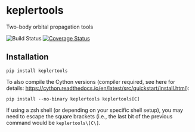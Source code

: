 # keplertools
Two-body orbital propagation tools

![Build Status](https://github.com/dsavransky/keplertools/actions/workflows/ci.yml/badge.svg)
[![Coverage Status](https://coveralls.io/repos/github/dsavransky/keplertools/badge.svg?branch=master)](https://coveralls.io/github/dsavransky/keplertools?branch=main)

## Installation

```
pip install keplertools
```

To also compile the Cython versions (compiler required, see here for details: https://cython.readthedocs.io/en/latest/src/quickstart/install.html):

```
pip install --no-binary keplertools keplertools[C]
```

If using a zsh shell (or depending on your specific shell setup), you may need to escape the square brackets (i.e., the last bit of the previous command would be ``keplertools\[C\]``.
